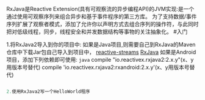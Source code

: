 RxJava是Reactive Extension(具有可观察流的异步编程API)的JVM实现:是一个通过使用可观察序列来组合异步和基于事件程序的第三方库。
为了支持数据/事件序列扩展了观察者模式，添加了允许你以声明方式去组合序列的操作符，与此同时把对低级线程，同步，线程安全和并发数据结构等事物的关注抽象化。
#入门

1.将RxJava2导入到你的项目中:
如果是Java项目,则需要自己到RxJava的Maven仓库中下载Jar包自己导入到项目中，
[reactive-streams](https://mvnrepository.com/artifact/org.reactivestreams/reactive-streams/1.0.0)
[RxJava](https://mvnrepository.com/artifact/io.reactivex.rxjava2/rxjava/2.1.0)
如果是Android项目，添加下列依赖即可使用:
```java```
compile "io.reactivex.rxjava2:2.x.y"(x、y用版本号替代)
compile 'io.reactivex.rxjava2:rxandroid:2.x.y'(x、y用版本号替代)

```java

2.使用RxJava2写一个HelloWorld程序

